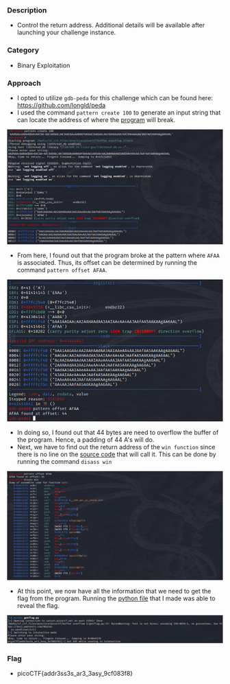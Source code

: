 ### Description 
- Control the return address. Additional details will be available after launching your challenge instance.

### Category 
- Binary Exploitation 

### Approach 
- I opted to utilize `gdb-peda` for this challenge which can be found here: https://github.com/longld/peda
- I used the command `pattern create 100` to generate an input string that can locate the address of where the <a href="vuln">program</a> will break. 
<img src="bo1.png">

- From here, I found out that the program broke at the pattern where `AFAA` is associated. Thus, its offset can be determined by running the command `pattern offset AFAA`.
<img src="bo1.2.png">

- In doing so, I found out that 44 bytes are need to overflow the buffer of the program. Hence, a padding of 44 A's will do. 
- Next, we have to find out the return address of the `win function` since there is no line on the <a href="vuln.c">source code</a> that will call it. This can be done 
by running the command `disass win` 
<img src="bo1.3.png">

- At this point, we now have all the information that we need to get the flag from the program. Running the <a href="getflag.py">python file</a> that I made was able to reveal the flag. 
<img src="bo1.4.png">

### Flag 
- picoCTF{addr3ss3s_ar3_3asy_9cf083f8}

